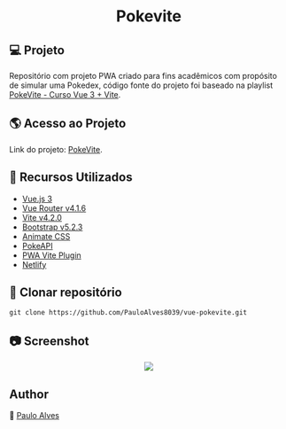 <h1 align="center">Pokevite</h1>

## :computer: Projeto

Repositório com projeto PWA criado para fins acadêmicos com propósito de simular uma Pokedex, código fonte do projeto foi baseado na playlist
[PokeVite - Curso Vue 3 + Vite](https://www.youtube.com/watch?v=JWEhN12bW8w&list=PLygIEirBzJi64nSpsN1S6varBLU0HckAF). 

## :earth_americas: Acesso ao Projeto
Link do projeto: [PokeVite](https://pokevite-pj.netlify.app/).

## :wrench: Recursos Utilizados

- [Vue.js 3](https://vuejs.org/)
- [Vue Router v4.1.6](https://router.vuejs.org/)
- [Vite v4.2.0](https://vitejs.dev/guide/)
- [Bootstrap  v5.2.3](https://getbootstrap.com/)
- [Animate CSS](https://animate.style/)
- [PokeAPI](https://pokeapi.co/)
- [PWA Vite Plugin](https://vite-pwa-org.netlify.app/)
- [Netlify](https://www.netlify.com/)

## :floppy_disk: Clonar repositório

```git clone https://github.com/PauloAlves8039/vue-pokevite.git```

## :camera: Screenshot

<p align="center"> <img src="https://github.com/PauloAlves8039/vue-pokevite/blob/master/src/assets/images/Screenshot.PNG"/></p>

## Author
:boy: [Paulo Alves](https://github.com/PauloAlves8039)
